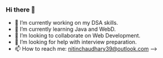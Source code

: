 ### Hi there 👋

- 🔭 I’m currently working on my DSA skills.
- 🌱 I’m currently learning Java and WebD.
- 👯 I’m looking to collaborate on Web Development.
- 🤔 I’m looking for help with interview preparation.
- 📫 How to reach me: nitinchaudhary39@outlook.com
-->
